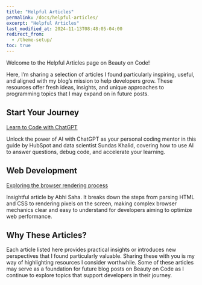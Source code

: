 ```yaml
---
title: "Helpful Articles"
permalink: /docs/helpful-articles/
excerpt: "Helpful Articles"
last_modified_at: 2024-11-13T08:48:05-04:00
redirect_from:
  - /theme-setup/
toc: true
---
```


Welcome to the Helpful Articles page on Beauty on Code!

Here, I’m sharing a selection of articles I found particularly inspiring, useful, and aligned with my blog’s mission to help developers grow. These resources offer fresh ideas, insights, and unique approaches to programming topics that I may expand on in future posts.

## Start Your Journey
[Learn to Code with ChatGPT](https://offers.hubspot.com/code-with-chatgpt)

Unlock the power of AI with ChatGPT as your personal coding mentor in this guide by HubSpot and data scientist Sundas Khalid, covering how to use AI to answer questions, debug code, and accelerate your learning.

## Web Development
[Exploring the browser rendering process](https://abhisaha.com/blog/exploring-browser-rendering-process)

Insightful article by Abhi Saha. It breaks down the steps from parsing HTML and CSS to rendering pixels on the screen, making complex browser mechanics clear and easy to understand for developers aiming to optimize web performance.

## Why These Articles?
Each article listed here provides practical insights or introduces new perspectives that I found particularly valuable. Sharing these with you is my way of highlighting resources I consider worthwhile. Some of these articles may serve as a foundation for future blog posts on Beauty on Code as I continue to explore topics that support developers in their journey.


